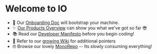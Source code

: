 # Welcome to IO

- 🚀 Our [Onboarding Doc](https://github.com/infiniteobjects/.github/blob/main/ONBOARDING.md) will bootstrap your machine.
- ✨ [Our Products Overview](https://docs.google.com/document/d/1Zeexj_N7ACkXIdXEn0E2LafOTjvXL8pobhM9dr5aVw8/edit) can show you what we've got so far 😎
- 📚 Read our [Developer Manifesto](https://github.com/infiniteobjects/.github/blob/main/CONTRIBUTING.md) before you begin coding!
- 📖 Refer to our [growing Wiki](https://github.com/infiniteobjects/.github/wiki) for additional pointers
- 🤓 Browse our lovely [MonoRepo](https://github.com/infiniteobjects/stack) -- Its slowly consuming everything!
